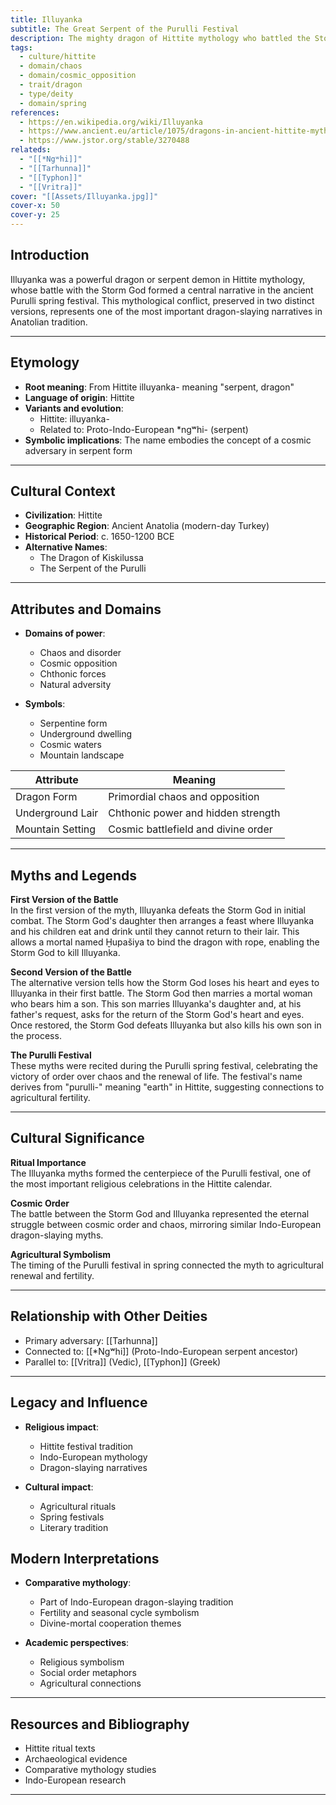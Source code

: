 ```yaml
---
title: Illuyanka
subtitle: The Great Serpent of the Purulli Festival
description: The mighty dragon of Hittite mythology who battled the Storm God in an epic conflict that shaped the cosmic order
tags:
  - culture/hittite
  - domain/chaos
  - domain/cosmic_opposition
  - trait/dragon
  - type/deity
  - domain/spring
references:
  - https://en.wikipedia.org/wiki/Illuyanka
  - https://www.ancient.eu/article/1075/dragons-in-ancient-hittite-mythology/
  - https://www.jstor.org/stable/3270488
relateds:
  - "[[*Ngʷhi]]"
  - "[[Tarhunna]]"
  - "[[Typhon]]"
  - "[[Vritra]]"
cover: "[[Assets/Illuyanka.jpg]]"
cover-x: 50
cover-y: 25
---
```

##  Introduction
Illuyanka was a powerful dragon or serpent demon in Hittite mythology, whose battle with the Storm God formed a central narrative in the ancient Purulli spring festival. This mythological conflict, preserved in two distinct versions, represents one of the most important dragon-slaying narratives in Anatolian tradition.

---

## Etymology

- **Root meaning**: From Hittite illuyanka- meaning "serpent, dragon"
- **Language of origin**: Hittite
- **Variants and evolution**: 
  - Hittite: illuyanka-
  - Related to: Proto-Indo-European *ngʷhi- (serpent)
- **Symbolic implications**: The name embodies the concept of a cosmic adversary in serpent form

---

##  Cultural Context

- **Civilization**: Hittite
- **Geographic Region**: Ancient Anatolia (modern-day Turkey)
- **Historical Period**: c. 1650-1200 BCE
- **Alternative Names**:
  - The Dragon of Kiskilussa
  - The Serpent of the Purulli

---

## Attributes and Domains

- **Domains of power**: 
  - Chaos and disorder
  - Cosmic opposition
  - Chthonic forces
  - Natural adversity

- **Symbols**: 
  - Serpentine form
  - Underground dwelling
  - Cosmic waters
  - Mountain landscape

| Attribute | Meaning |
|-----------|----------|
| Dragon Form | Primordial chaos and opposition |
| Underground Lair | Chthonic power and hidden strength |
| Mountain Setting | Cosmic battlefield and divine order |

---

## Myths and Legends

**First Version of the Battle**  
In the first version of the myth, Illuyanka defeats the Storm God in initial combat. The Storm God's daughter then arranges a feast where Illuyanka and his children eat and drink until they cannot return to their lair. This allows a mortal named Ḫupašiya to bind the dragon with rope, enabling the Storm God to kill Illuyanka.

**Second Version of the Battle**  
The alternative version tells how the Storm God loses his heart and eyes to Illuyanka in their first battle. The Storm God then marries a mortal woman who bears him a son. This son marries Illuyanka's daughter and, at his father's request, asks for the return of the Storm God's heart and eyes. Once restored, the Storm God defeats Illuyanka but also kills his own son in the process.

**The Purulli Festival**  
These myths were recited during the Purulli spring festival, celebrating the victory of order over chaos and the renewal of life. The festival's name derives from "purulli-" meaning "earth" in Hittite, suggesting connections to agricultural fertility.

---

## Cultural Significance

**Ritual Importance**  
The Illuyanka myths formed the centerpiece of the Purulli festival, one of the most important religious celebrations in the Hittite calendar.

**Cosmic Order**  
The battle between the Storm God and Illuyanka represented the eternal struggle between cosmic order and chaos, mirroring similar Indo-European dragon-slaying myths.

**Agricultural Symbolism**  
The timing of the Purulli festival in spring connected the myth to agricultural renewal and fertility.

---

## Relationship with Other Deities

- Primary adversary: [[Tarhunna]]
- Connected to: [[*Ngʷhi]] (Proto-Indo-European serpent ancestor)
- Parallel to: [[Vritra]] (Vedic), [[Typhon]] (Greek)

---

## Legacy and Influence

- **Religious impact**:
  - Hittite festival tradition
  - Indo-European mythology
  - Dragon-slaying narratives

- **Cultural impact**:
  - Agricultural rituals
  - Spring festivals
  - Literary tradition

## Modern Interpretations

- **Comparative mythology**:
  - Part of Indo-European dragon-slaying tradition
  - Fertility and seasonal cycle symbolism
  - Divine-mortal cooperation themes

- **Academic perspectives**:
  - Religious symbolism
  - Social order metaphors
  - Agricultural connections

---

## Resources and Bibliography

- Hittite ritual texts
- Archaeological evidence
- Comparative mythology studies
- Indo-European research

---